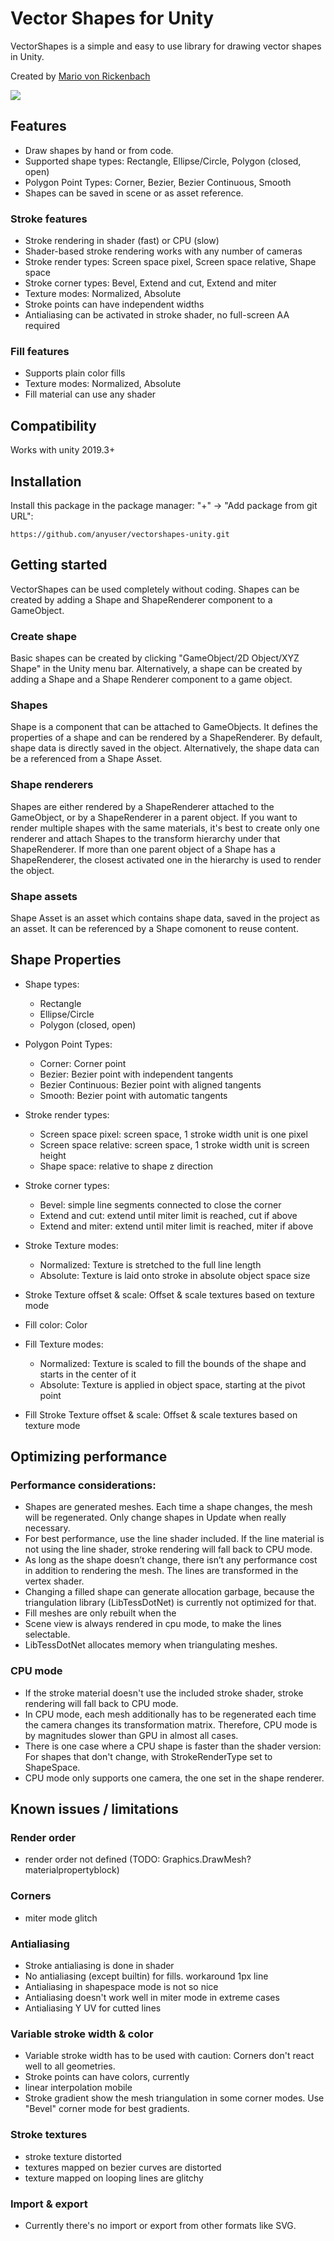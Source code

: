 # Vector Shapes for Unity

VectorShapes is a simple and easy to use library for drawing vector shapes in Unity.

Created by [Mario von Rickenbach](http://mariov.ch)

![](Docs~/Resources/overview.png#3)

## Features
- Draw shapes by hand or from code.
- Supported shape types: Rectangle, Ellipse/Circle, Polygon (closed, open)
- Polygon Point Types: Corner, Bezier, Bezier Continuous, Smooth
- Shapes can be saved in scene or as asset reference.

### Stroke features
- Stroke rendering in shader (fast) or CPU (slow)
- Shader-based stroke rendering works with any number of cameras
- Stroke render types: Screen space pixel, Screen space relative, Shape space
- Stroke corner types: Bevel, Extend and cut, Extend and miter
- Texture modes: Normalized, Absolute
- Stroke points can have independent widths
- Antialiasing can be activated in stroke shader, no full-screen AA required

### Fill features
- Supports plain color fills
- Texture modes: Normalized, Absolute
- Fill material can use any shader


## Compatibility
Works with unity 2019.3+

## Installation
Install this package in the package manager: "+" -> "Add package from git URL":  

``
https://github.com/anyuser/vectorshapes-unity.git
``  

## Getting started
VectorShapes can be used completely without coding. Shapes can be created by adding a Shape and ShapeRenderer component to a GameObject.

### Create shape
Basic shapes can be created by clicking "GameObject/2D Object/XYZ Shape" in the Unity menu bar. Alternatively, a shape can be created by adding a Shape and a Shape Renderer component to a game object.

### Shapes
Shape is a component that can be attached to GameObjects. It defines the properties of a shape and can be rendered by a ShapeRenderer. By default, shape data is directly saved in the object. Alternatively, the shape data can be a referenced from a Shape Asset.

### Shape renderers
Shapes are either rendered by a ShapeRenderer attached to the GameObject, or by a ShapeRenderer in a parent object. If you want to render multiple shapes with the same materials, it's best to create only one renderer and attach Shapes to the transform hierarchy under that ShapeRenderer. If more than one parent object of a Shape has a ShapeRenderer, the closest activated one in the hierarchy is used to render the object.

### Shape assets
Shape Asset is an asset which contains shape data, saved in the project as an asset. It can be referenced by a Shape comonent to reuse content.

## Shape Properties

- Shape types:
    - Rectangle
    - Ellipse/Circle
    - Polygon (closed, open)

- Polygon Point Types:
    - Corner: Corner point
    - Bezier: Bezier point with independent tangents
    - Bezier Continuous: Bezier point with aligned tangents
    - Smooth: Bezier point with automatic tangents

- Stroke render types:
    - Screen space pixel: screen space, 1 stroke width unit is one pixel
    - Screen space relative: screen space, 1 stroke width unit is screen height
    - Shape space: relative to shape z direction

- Stroke corner types:
    - Bevel: simple line segments connected to close the corner
    - Extend and cut: extend until miter limit is reached, cut if above
    - Extend and miter: extend until miter limit is reached, miter if above

- Stroke Texture modes:
    - Normalized: Texture is stretched to the full line length
    - Absolute: Texture is laid onto stroke in absolute object space size

- Stroke Texture offset & scale: Offset & scale textures based on texture mode

- Fill color: Color

- Fill Texture modes:
  - Normalized: Texture is scaled to fill the bounds of the shape and starts in the center of it
  - Absolute: Texture is applied in object space, starting at the pivot point

- Fill Stroke Texture offset & scale: Offset & scale textures based on texture mode

## Optimizing performance

### Performance considerations:
- Shapes are generated meshes. Each time a shape changes, the mesh will be regenerated. Only change shapes in Update when really necessary.
- For best performance, use the line shader included. If the line material is not using the line shader, stroke rendering will fall back to CPU mode.
-  As long as the shape doesn’t change, there isn’t any performance cost in addition to rendering the mesh. The lines are transformed in the vertex shader.
- Changing a filled shape can generate allocation garbage, because the triangulation library (LibTessDotNet) is currently not optimized for that.
- Fill meshes are only rebuilt when the
- Scene view is always rendered in cpu mode, to make the lines selectable.
- LibTessDotNet allocates memory when triangulating meshes.

### CPU mode
- If the stroke material doesn't use the included stroke shader, stroke rendering will fall back to CPU mode.
- In CPU mode, each mesh additionally has to be regenerated each time the camera changes its transformation matrix. Therefore, CPU mode is by magnitudes slower than GPU in almost all cases.
- There is one case where a CPU shape is faster than the shader version: For shapes that don't change, with StrokeRenderType set to ShapeSpace.
- CPU mode only supports one camera, the one set in the shape renderer.


## Known issues / limitations

### Render order
- render order not defined (TODO: Graphics.DrawMesh? materialpropertyblock)

### Corners
- miter mode glitch

### Antialiasing
- Stroke antialiasing is done in shader
- No antialiasing (except builtin) for fills. workaround 1px line
- Antialiasing in shapespace mode is not so nice
- Antialiasing doesn't work well in miter mode in extreme cases
- Antialiasing Y UV for cutted lines

### Variable stroke width & color
- Variable stroke width has to be used with caution: Corners don't react well to all geometries.
- Stroke points can have colors, currently
- linear interpolation mobile
- Stroke gradient show the mesh triangulation in some corner modes. Use "Bevel" corner mode for best gradients.

### Stroke textures
- stroke texture distorted
- textures mapped on bezier curves are distorted
- texture mapped on looping lines are glitchy

### Import & export
- Currently there's no import or export from other formats like SVG.
